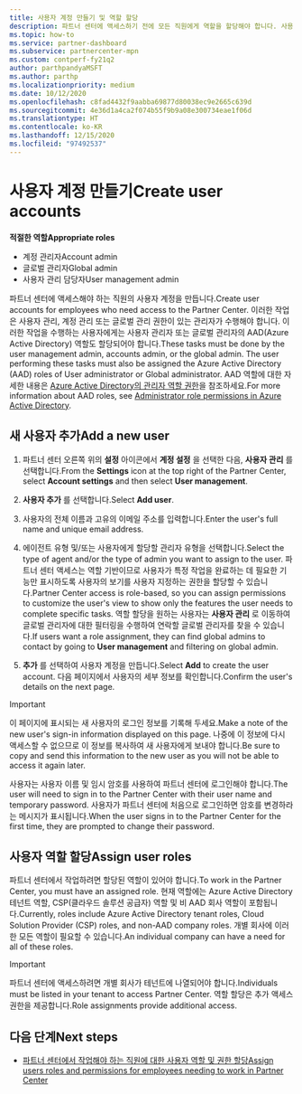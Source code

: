 ```yaml
---
title: 사용자 계정 만들기 및 역할 할당
description: 파트너 센터에 액세스하기 전에 모든 직원에게 역할을 할당해야 합니다. 사용자 계정을 만들고, 역할을 할당하고, 사용 권한을 설정하는 방법에 대해 알아봅니다.
ms.topic: how-to
ms.service: partner-dashboard
ms.subservice: partnercenter-mpn
ms.custom: contperf-fy21q2
author: parthpandyaMSFT
ms.author: parthp
ms.localizationpriority: medium
ms.date: 10/12/2020
ms.openlocfilehash: c8fad4432f9aabba69877d80038ec9e2665c639d
ms.sourcegitcommit: 4e36d1a4ca2f074b55f9b9a08e300734eae1f06d
ms.translationtype: HT
ms.contentlocale: ko-KR
ms.lasthandoff: 12/15/2020
ms.locfileid: "97492537"
---
```

# <a name="create-user-accounts"></a><span data-ttu-id="0b209-104">사용자 계정 만들기</span><span class="sxs-lookup"><span data-stu-id="0b209-104">Create user accounts</span></span>  

<span data-ttu-id="0b209-105">**적절한 역할**</span><span class="sxs-lookup"><span data-stu-id="0b209-105">**Appropriate roles**</span></span>

- <span data-ttu-id="0b209-106">계정 관리자</span><span class="sxs-lookup"><span data-stu-id="0b209-106">Account admin</span></span>
- <span data-ttu-id="0b209-107">글로벌 관리자</span><span class="sxs-lookup"><span data-stu-id="0b209-107">Global admin</span></span>
- <span data-ttu-id="0b209-108">사용자 관리 담당자</span><span class="sxs-lookup"><span data-stu-id="0b209-108">User management admin</span></span>

<span data-ttu-id="0b209-109">파트너 센터에 액세스해야 하는 직원의 사용자 계정을 만듭니다.</span><span class="sxs-lookup"><span data-stu-id="0b209-109">Create user accounts for employees who need access to the Partner Center.</span></span> <span data-ttu-id="0b209-110">이러한 작업은 사용자 관리, 계정 관리 또는 글로벌 관리 권한이 있는 관리자가 수행해야 합니다. 이러한 작업을 수행하는 사용자에게는 사용자 관리자 또는 글로벌 관리자의 AAD(Azure Active Directory) 역할도 할당되어야 합니다.</span><span class="sxs-lookup"><span data-stu-id="0b209-110">These tasks must be done by the user management admin, accounts admin, or the global admin. The user performing these tasks must also be assigned the Azure Active Directory (AAD) roles of User administrator or Global administrator.</span></span> <span data-ttu-id="0b209-111">AAD 역할에 대한 자세한 내용은 [Azure Active Directory의 관리자 역할 권한](/azure/active-directory/users-groups-roles/directory-assign-admin-roles)을 참조하세요.</span><span class="sxs-lookup"><span data-stu-id="0b209-111">For more information about AAD roles, see [Administrator role permissions in Azure Active Directory](/azure/active-directory/users-groups-roles/directory-assign-admin-roles).</span></span>

## <a name="add-a-new-user"></a><span data-ttu-id="0b209-112">새 사용자 추가</span><span class="sxs-lookup"><span data-stu-id="0b209-112">Add a new user</span></span>

1. <span data-ttu-id="0b209-113">파트너 센터 오른쪽 위의 **설정** 아이콘에서 **계정 설정** 을 선택한 다음, **사용자 관리** 를 선택합니다.</span><span class="sxs-lookup"><span data-stu-id="0b209-113">From the **Settings** icon at the top right of the Partner Center, select **Account settings** and then select **User management**.</span></span>

2. <span data-ttu-id="0b209-114">**사용자 추가** 를 선택합니다.</span><span class="sxs-lookup"><span data-stu-id="0b209-114">Select **Add user**.</span></span>

3. <span data-ttu-id="0b209-115">사용자의 전체 이름과 고유의 이메일 주소를 입력합니다.</span><span class="sxs-lookup"><span data-stu-id="0b209-115">Enter the user's full name and unique email address.</span></span>

4. <span data-ttu-id="0b209-116">에이전트 유형 및/또는 사용자에게 할당할 관리자 유형을 선택합니다.</span><span class="sxs-lookup"><span data-stu-id="0b209-116">Select the type of agent and/or the type of admin you want to assign to the user.</span></span> <span data-ttu-id="0b209-117">파트너 센터 액세스는 역할 기반이므로 사용자가 특정 작업을 완료하는 데 필요한 기능만 표시하도록 사용자의 보기를 사용자 지정하는 권한을 할당할 수 있습니다.</span><span class="sxs-lookup"><span data-stu-id="0b209-117">Partner Center access is role-based, so you can assign permissions to customize the user's view to show only the features the user needs to complete specific tasks.</span></span>  <span data-ttu-id="0b209-118">역할 할당을 원하는 사용자는 **사용자 관리** 로 이동하여 글로벌 관리자에 대한 필터링을 수행하여 연락할 글로벌 관리자를 찾을 수 있습니다.</span><span class="sxs-lookup"><span data-stu-id="0b209-118">If users want a role assignment, they can find global admins to contact by going to **User management** and filtering on global admin.</span></span>

5. <span data-ttu-id="0b209-119">**추가** 를 선택하여 사용자 계정을 만듭니다.</span><span class="sxs-lookup"><span data-stu-id="0b209-119">Select **Add** to create the user account.</span></span> <span data-ttu-id="0b209-120">다음 페이지에서 사용자의 세부 정보를 확인합니다.</span><span class="sxs-lookup"><span data-stu-id="0b209-120">Confirm the user's details on the next page.</span></span>

> [!IMPORTANT]  
> <span data-ttu-id="0b209-121">이 페이지에 표시되는 새 사용자의 로그인 정보를 기록해 두세요.</span><span class="sxs-lookup"><span data-stu-id="0b209-121">Make a note of the new user's sign-in information displayed on this page.</span></span> <span data-ttu-id="0b209-122">나중에 이 정보에 다시 액세스할 수 없으므로 이 정보를 복사하여 새 사용자에게 보내야 합니다.</span><span class="sxs-lookup"><span data-stu-id="0b209-122">Be sure to copy and send this information to the new user as you will not be able to access it again later.</span></span> 

<span data-ttu-id="0b209-123">사용자는 사용자 이름 및 임시 암호를 사용하여 파트너 센터에 로그인해야 합니다.</span><span class="sxs-lookup"><span data-stu-id="0b209-123">The user will need to sign in to the Partner Center with their user name and temporary password.</span></span> <span data-ttu-id="0b209-124">사용자가 파트너 센터에 처음으로 로그인하면 암호를 변경하라는 메시지가 표시됩니다.</span><span class="sxs-lookup"><span data-stu-id="0b209-124">When the user signs in to the Partner Center for the first time, they are prompted to change their password.</span></span>

## <a name="assign-user-roles"></a><span data-ttu-id="0b209-125">사용자 역할 할당</span><span class="sxs-lookup"><span data-stu-id="0b209-125">Assign user roles</span></span>

<span data-ttu-id="0b209-126">파트너 센터에서 작업하려면 할당된 역할이 있어야 합니다.</span><span class="sxs-lookup"><span data-stu-id="0b209-126">To work in the Partner Center, you must have an assigned role.</span></span>  <span data-ttu-id="0b209-127">현재 역할에는 Azure Active Directory 테넌트 역할, CSP(클라우드 솔루션 공급자) 역할 및 비 AAD 회사 역할이 포함됩니다.</span><span class="sxs-lookup"><span data-stu-id="0b209-127">Currently, roles include Azure Active Directory tenant roles, Cloud Solution Provider (CSP) roles, and non-AAD company roles.</span></span> <span data-ttu-id="0b209-128">개별 회사에 이러한 모든 역할이 필요할 수 있습니다.</span><span class="sxs-lookup"><span data-stu-id="0b209-128">An individual company can have a need for all of these roles.</span></span>

>[!Important]
><span data-ttu-id="0b209-129">파트너 센터에 액세스하려면 개별 회사가 테넌트에 나열되어야 합니다.</span><span class="sxs-lookup"><span data-stu-id="0b209-129">Individuals must be listed in your tenant to access Partner Center.</span></span> <span data-ttu-id="0b209-130">역할 할당은 추가 액세스 권한을 제공합니다.</span><span class="sxs-lookup"><span data-stu-id="0b209-130">Role assignments provide additional access.</span></span>

## <a name="next-steps"></a><span data-ttu-id="0b209-131">다음 단계</span><span class="sxs-lookup"><span data-stu-id="0b209-131">Next steps</span></span>

- [<span data-ttu-id="0b209-132">파트너 센터에서 작업해야 하는 직원에 대한 사용자 역할 및 권한 할당</span><span class="sxs-lookup"><span data-stu-id="0b209-132">Assign users roles and permissions for employees needing to work in Partner Center</span></span>](permissions-overview.md)
